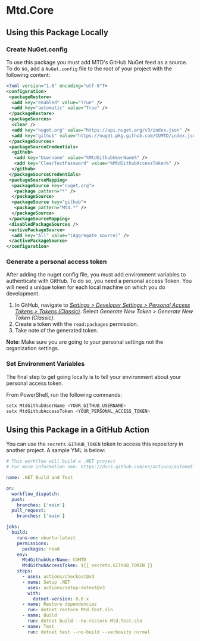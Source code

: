 # Mtd.Core

## Using this Package Locally

### Create NuGet.config

To use this package you must add MTD's GitHub NuGet feed as a source. To do so,
add a `NuGet.config` file to the root of your project
with the following content:

```xml
<?xml version="1.0" encoding="utf-8"?>
<configuration>
 <packageRestore>
  <add key="enabled" value="True" />
  <add key="automatic" value="True" />
 </packageRestore>
 <packageSources>
  <clear />
  <add key="nuget.org" value="https://api.nuget.org/v3/index.json" />
  <add key="github" value="https://nuget.pkg.github.com/CUMTD/index.json" />
 </packageSources>
 <packageSourceCredentials>
  <github>
   <add key="Username" value="%MtdGithubUserName%" />
   <add key="ClearTextPassword" value="%MtdGithubAccessToken%" />
  </github>
 </packageSourceCredentials>
 <packageSourceMapping>
  <packageSource key="nuget.org">
   <package pattern="*" />
  </packageSource>
  <packageSource key="github">
   <package pattern="Mtd.*" />
  </packageSource>
 </packageSourceMapping>
 <disabledPackageSources />
 <activePackageSource>
  <add key="All" value="(Aggregate source)" />
 </activePackageSource>
</configuration>
```

### Generate a personal access token

After adding the nuget config file, you must add environment variables
to authenticate with GitHub. To do so, you need a personal access Token.
You will need a unique token for each local machine on which you do development.

1. In GitHub, navigate to _[Settings > Developer Settings > Personal Access Tokens > Tokens (Classic)](https://github.com/settings/tokens)_.
Select _Generate New Token > Generate New Token (Classic)_.
2. Create a token with the `read:packages` permission.
3. Take note of the generated token.

**Note**: Make sure you are going to your personal settings not the organization settings.

### Set Environment Variables

The final step to get going locally is to tell your environment about your personal access token.

From PowerShell, run the following commands:

```powershell
setx MtdGithubUserName <YOUR_GITHUB_USERNAME>
setx MtdGithubAccessToken <YOUR_PERSONAL_ACCESS_TOKEN> 
```

## Using this Package in a GitHub Action


You can use the `secrets.GITHUB_TOKEN` token to access this repository
in another project.
A sample YML is below:

```yml
# This workflow will build a .NET project
# For more information see: https://docs.github.com/en/actions/automating-builds-and-tests/building-and-testing-net

name: .NET Build and Test

on:
  workflow_dispatch:
  push:
    branches: ['main']
  pull_request:
    branches: ['main']

jobs:
  build:
    runs-on: ubuntu-latest
    permissions:
      packages: read
    env:
      MtdGithubUserName: CUMTD
      MtdGithubAccessToken: ${{ secrets.GITHUB_TOKEN }}
    steps:
      - uses: actions/checkout@v3
      - name: Setup .NET
        uses: actions/setup-dotnet@v3
        with:
          dotnet-version: 8.0.x
      - name: Restore dependencies
        run: dotnet restore Mtd.Test.sln
      - name: Build
        run: dotnet build --no-restore Mtd.Test.sln
      - name: Test
        run: dotnet test --no-build --verbosity normal
```
